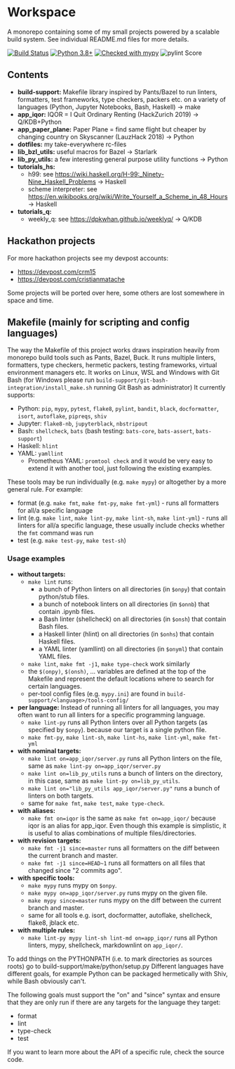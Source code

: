 # Workspace

A monorepo containing some of my small projects powered by a scalable build system. See individual README.md files for
more details.

[![Build Status](https://dev.azure.com/cristianmatache/workspace/_apis/build/status/cristianmatache.workspace?branchName=master)](https://dev.azure.com/cristianmatache/workspace/_build/latest?definitionId=1&branchName=master)
[![Python 3.8+](https://img.shields.io/badge/python-3.7+-blue.svg)](https://www.python.org/downloads/)
[![Checked with mypy](http://www.mypy-lang.org/static/mypy_badge.svg)](http://mypy-lang.org/)
![pylint Score](https://mperlet.github.io/pybadge/badges/10.svg)

## Contents

- **build-support:** Makefile library inspired by Pants/Bazel to run linters, formatters, test frameworks, type
  checkers, packers etc. on a variety of languages (Python, Jupyter Notebooks, Bash, Haskell) → make
- **app_iqor:** IQOR = I Quit Ordinary Renting (HackZurich 2019) → Q/KDB+Python
- **app_paper_plane:** Paper Plane = find same flight but cheaper by changing country on Skyscanner (LauzHack 2018) →
  Python
- **dotfiles:** my take-everywhere rc-files
- **lib_bzl_utils:** useful macros for Bazel → Starlark
- **lib_py_utils:** a few interesting general purpose utility functions → Python
- **tutorials_hs:**
  - h99: see <https://wiki.haskell.org/H-99:_Ninety-Nine_Haskell_Problems> → Haskell
  - scheme interpreter: see <https://en.wikibooks.org/wiki/Write_Yourself_a_Scheme_in_48_Hours> → Haskell
- **tutorials_q:**
  - weekly_q: see <https://dpkwhan.github.io/weeklyq/> → Q/KDB

## Hackathon projects

For more hackathon projects see my devpost accounts:

- <https://devpost.com/crm15>
- <https://devpost.com/cristianmatache>

Some projects will be ported over here, some others are lost somewhere in space and time.

## Makefile (mainly for scripting and config languages)

The way the Makefile of this project works draws inspiration heavily from monorepo build tools such as Pants, Bazel,
Buck. It runs multiple linters, formatters, type checkers, hermetic packers, testing frameworks, virtual environment
managers etc. It works on Linux, WSL and Windows with Git Bash (for Windows please
run  `build-support/git-bash-integration/install_make.sh` running Git Bash as administrator)
It currently supports:

- Python: `pip`, `mypy`, `pytest`, `flake8`, `pylint`, `bandit`, `black`, `docformatter`, `isort`, `autoflake`,
  `pipreqs`, `shiv`
- Jupyter: `flake8-nb`, `jupyterblack`, `nbstripout`
- Bash: `shellcheck`, `bats` (bash testing: `bats-core`, `bats-assert`, `bats-support`)
- Haskell: `hlint`
- YAML: `yamllint`
  - Prometheus YAML: `promtool check`
      and it would be very easy to extend it with another tool, just following the existing examples.

These tools may be run individually (e.g. `make mypy`) or altogether by a more general rule. For example:

- format (e.g. `make fmt`, `make fmt-py`, `make fmt-yml`) - runs all formatters for all/a specific language
- lint (e.g. `make lint`, `make lint-py`, `make lint-sh`, `make lint-yml`) - runs all linters for all/a specific
  language, these usually include checks whether the `fmt` command was run
- test (e.g. `make test-py`, `make test-sh`)

### Usage examples

- **without targets:**
  - `make lint` runs:
    - a bunch of Python linters on all directories (in `$onpy`) that contain python/stub files.
    - a bunch of notebook linters on all directories (in `$onnb`) that contain .ipynb files.
    - a Bash linter (shellcheck) on all directories (in `$onsh`) that contain Bash files.
    - a Haskell linter (hlint) on all directories (in `$onhs`) that contain Haskell files.
    - a YAML linter (yamllint) on all directories (in `$onyml`) that contain YAML files.
  - `make lint`, `make fmt -j1`, `make type-check` work similarly
  - the `$(onpy)`, `$(onsh)`, ... variables are defined at the top of the Makefile and represent the default locations
      where to search for certain languages.
  - per-tool config files (e.g. `mypy.ini`) are found in `build-support/<language>/tools-config/`
- **per language:**
  Instead of running all linters for all languages, you may often want to run all linters for a specific programming
  language.
  - `make lint-py` runs all Python linters over all Python targets (as specified by `$onpy`). because our target is a
      single python file.
  - `make fmt-py`, `make lint-sh`, `make lint-hs`, `make lint-yml`, `make fmt-yml`
- **with nominal targets:**
  - `make lint on=app_iqor/server.py` runs all Python linters on the file, same
      as `make lint-py on=app_iqor/server.py`
  - `make lint on=lib_py_utils` runs a bunch of linters on the directory, in this case, same
      as `make lint-py on=lib_py_utils`.
  - `make lint on="lib_py_utils app_iqor/server.py"` runs a bunch of linters on both targets.
  - same for `make fmt`, `make test`, `make type-check`.
- **with aliases:**
  - `make fmt on=iqor` is the same as `make fmt on=app_iqor/` because iqor is an alias for app_iqor. Even though this
      example is simplistic, it is useful to alias combinations of multiple files/directories.
- **with revision targets:**
  - `make fmt -j1 since=master` runs all formatters on the diff between the current branch and master.
  - `make fmt -j1 since=HEAD~1` runs all formatters on all files that changed since "2 commits ago".
- **with specific tools:**
  - `make mypy` runs mypy on `$onpy`.
  - `make mypy on=app_iqor/server.py` runs mypy on the given file.
  - `make mypy since=master` runs mypy on the diff between the current branch and master.
  - same for all tools e.g. isort, docformatter, autoflake, shellcheck, flake8, jblack etc.
- **with multiple rules:**
  - `make lint-py mypy lint-sh lint-md on=app_iqor/` runs all Python linters, mypy, shellcheck, markdownlint on
    `app_iqor/`.

To add things on the PYTHONPATH (i.e. to mark directories as sources roots) go to build-support/make/python/setup.py
Different languages have different goals, for example Python can be packaged hermetically with Shiv, while Bash
obviously can't.

The following goals must support the "on" and "since" syntax and ensure that they are only run if there are any targets
for the language they target:

- format
- lint
- type-check
- test

If you want to learn more about the API of a specific rule, check the source code.
